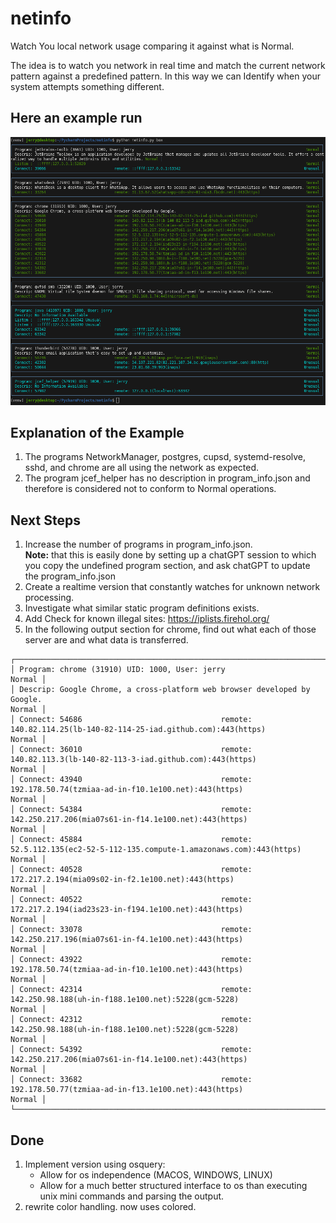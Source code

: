 # netinfo
Watch You local network usage comparing it against what is Normal.

The idea is to watch you network in real time and match the current network pattern against a predefined pattern.  In this way we can Identify when your system attempts something different.

## Here an example run
![NetinfoOutput .png](NetinfoOutput.png)

## Explanation of the Example
1. The programs NetworkManager, postgres, cupsd, systemd-resolve, sshd, and chrome are all using the network as expected.
2. The program jcef_helper has no description in program_info.json and therefore is considered not to conform to Normal operations.

## Next Steps
1. Increase the number of programs in program_info.json.  
    **Note:** that this is easily done by setting up a chatGPT session to which you copy the undefined program section, and ask chatGPT to update the program_info.json
2. Create a realtime version that constantly watches for unknown network processing.
3. Investigate what similar static program definitions exists.
4. Add Check for known illegal sites: https://iplists.firehol.org/
5. In the following output section for chrome, find out what each of those server are and what data is transferred. 
```
┌────────────────────────────────────────────────────────────────────────────────────────────────────────────────────────────────────────────┐
│ Program: chrome (31910) UID: 1000, User: jerry                                                                                      Normal │
│ Descrip: Google Chrome, a cross-platform web browser developed by Google.                                                           Normal │
│ Connect: 54686                               remote: 140.82.114.25(lb-140-82-114-25-iad.github.com):443(https)                      Normal │
│ Connect: 36010                               remote: 140.82.113.3(lb-140-82-113-3-iad.github.com):443(https)                        Normal │
│ Connect: 43940                               remote: 192.178.50.74(tzmiaa-ad-in-f10.1e100.net):443(https)                           Normal │
│ Connect: 54384                               remote: 142.250.217.206(mia07s61-in-f14.1e100.net):443(https)                          Normal │
│ Connect: 45884                               remote: 52.5.112.135(ec2-52-5-112-135.compute-1.amazonaws.com):443(https)              Normal │
│ Connect: 40528                               remote: 172.217.2.194(mia09s02-in-f2.1e100.net):443(https)                             Normal │
│ Connect: 40522                               remote: 172.217.2.194(iad23s23-in-f194.1e100.net):443(https)                           Normal │
│ Connect: 33078                               remote: 142.250.217.196(mia07s61-in-f4.1e100.net):443(https)                           Normal │
│ Connect: 43922                               remote: 192.178.50.74(tzmiaa-ad-in-f10.1e100.net):443(https)                           Normal │
│ Connect: 42314                               remote: 142.250.98.188(uh-in-f188.1e100.net):5228(gcm-5228)                            Normal │
│ Connect: 42312                               remote: 142.250.98.188(uh-in-f188.1e100.net):5228(gcm-5228)                            Normal │
│ Connect: 54392                               remote: 142.250.217.206(mia07s61-in-f14.1e100.net):443(https)                          Normal │
│ Connect: 33682                               remote: 192.178.50.77(tzmiaa-ad-in-f13.1e100.net):443(https)                           Normal │
└────────────────────────────────────────────────────────────────────────────────────────────────────────────────────────────────────────────┘

```

## Done
1. Implement version using osquery:
   - Allow for os independence (MACOS, WINDOWS, LINUX)
   - Allow for a much better structured interface to os than executing unix mini commands and parsing the output.
2. rewrite color handling.  now uses colored.

